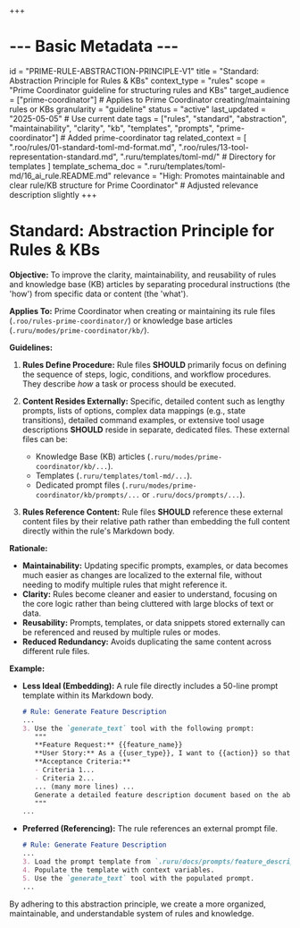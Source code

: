 +++
# --- Basic Metadata ---
id = "PRIME-RULE-ABSTRACTION-PRINCIPLE-V1"
title = "Standard: Abstraction Principle for Rules & KBs"
context_type = "rules"
scope = "Prime Coordinator guideline for structuring rules and KBs"
target_audience = ["prime-coordinator"] # Applies to Prime Coordinator creating/maintaining rules or KBs
granularity = "guideline"
status = "active"
last_updated = "2025-05-05" # Use current date
tags = ["rules", "standard", "abstraction", "maintainability", "clarity", "kb", "templates", "prompts", "prime-coordinator"] # Added prime-coordinator tag
related_context = [
    ".roo/rules/01-standard-toml-md-format.md",
    ".roo/rules/13-tool-representation-standard.md",
    ".ruru/templates/toml-md/" # Directory for templates
]
template_schema_doc = ".ruru/templates/toml-md/16_ai_rule.README.md"
relevance = "High: Promotes maintainable and clear rule/KB structure for Prime Coordinator" # Adjusted relevance description slightly
+++

# Standard: Abstraction Principle for Rules & KBs

**Objective:** To improve the clarity, maintainability, and reusability of rules and knowledge base (KB) articles by separating procedural instructions (the 'how') from specific data or content (the 'what').

**Applies To:** Prime Coordinator when creating or maintaining its rule files (`.roo/rules-prime-coordinator/`) or knowledge base articles (`.ruru/modes/prime-coordinator/kb/`).

**Guidelines:**

1.  **Rules Define Procedure:** Rule files **SHOULD** primarily focus on defining the sequence of steps, logic, conditions, and workflow procedures. They describe *how* a task or process should be executed.

2.  **Content Resides Externally:** Specific, detailed content such as lengthy prompts, lists of options, complex data mappings (e.g., state transitions), detailed command examples, or extensive tool usage descriptions **SHOULD** reside in separate, dedicated files. These external files can be:
    *   Knowledge Base (KB) articles (`.ruru/modes/prime-coordinator/kb/...`).
    *   Templates (`.ruru/templates/toml-md/...`).
    *   Dedicated prompt files (`.ruru/modes/prime-coordinator/kb/prompts/...` or `.ruru/docs/prompts/...`).

3.  **Rules Reference Content:** Rule files **SHOULD** reference these external content files by their relative path rather than embedding the full content directly within the rule's Markdown body.

**Rationale:**

*   **Maintainability:** Updating specific prompts, examples, or data becomes much easier as changes are localized to the external file, without needing to modify multiple rules that might reference it.
*   **Clarity:** Rules become cleaner and easier to understand, focusing on the core logic rather than being cluttered with large blocks of text or data.
*   **Reusability:** Prompts, templates, or data snippets stored externally can be referenced and reused by multiple rules or modes.
*   **Reduced Redundancy:** Avoids duplicating the same content across different rule files.

**Example:**

*   **Less Ideal (Embedding):** A rule file directly includes a 50-line prompt template within its Markdown body.
    ```markdown
    # Rule: Generate Feature Description
    ...
    3. Use the `generate_text` tool with the following prompt:
       """
       **Feature Request:** {{feature_name}}
       **User Story:** As a {{user_type}}, I want to {{action}} so that {{benefit}}.
       **Acceptance Criteria:**
       - Criteria 1...
       - Criteria 2...
       ... (many more lines) ...
       Generate a detailed feature description document based on the above.
       """
    ...
    ```

*   **Preferred (Referencing):** The rule references an external prompt file.
    ```markdown
    # Rule: Generate Feature Description
    ...
    3. Load the prompt template from `.ruru/docs/prompts/feature_description_template.md`.
    4. Populate the template with context variables.
    5. Use the `generate_text` tool with the populated prompt.
    ...
    ```

By adhering to this abstraction principle, we create a more organized, maintainable, and understandable system of rules and knowledge.
